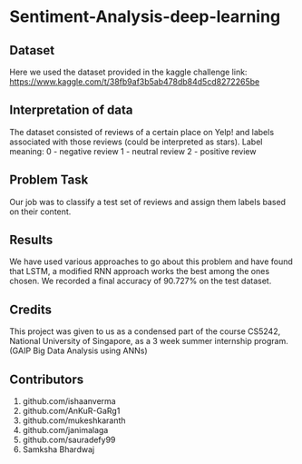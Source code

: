 # Sentiment-Analysis-deep-learning


## Dataset
Here we used the dataset provided in the kaggle challenge link: https://www.kaggle.com/t/38fb9af3b5ab478db84d5cd8272265be

## Interpretation of data
The dataset consisted of reviews of a certain place on Yelp! and labels associated with those reviews (could be interpreted as stars).
Label meaning:
0 - negative review
1 - neutral review
2 - positive review

## Problem Task
Our job was to classify a test set of reviews and assign them labels based on their content.

## Results
We have used various approaches to go about this problem and have found that LSTM, a modified RNN approach works the best among the ones chosen. We recorded a final accuracy of 90.727% on the test dataset.

## Credits
This project was given to us as a condensed part of the course CS5242, National University of Singapore, as a 3 week summer internship program. (GAIP Big Data Analysis using ANNs)

## Contributors
1. github.com/ishaanverma
2. github.com/AnKuR-GaRg1
3. github.com/mukeshkaranth
4. github.com/janimalaga
5. github.com/sauradefy99
6. Samksha Bhardwaj
